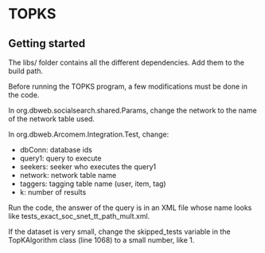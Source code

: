 TOPKS
=====

Getting started
---------------

The libs/ folder contains all the different dependencies. Add them to the build path.

Before running the TOPKS program, a few modifications must be done in the code.

In org.dbweb.socialsearch.shared.Params, change the network to the name of the network
table used.

In org.dbweb.Arcomem.Integration.Test, change:
* dbConn: database ids
* query1: query to execute
* seekers: seeker who executes the query1
* network: network table name
* taggers: tagging table name (user, item, tag)
* k: number of results

Run the code, the answer of the query is in an XML file whose name looks like
tests_exact_soc_snet_tt_path_mult.xml.

If the dataset is very small, change the skipped_tests variable in the TopKAlgorithm
class (line 1068) to a small number, like 1.

